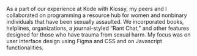 As a part of our experience at Kode with Klossy, my peers and I collaborated on programming a resource hub 
for women and nonbinary individuals that have been sexually assaulted. We incorporated books, helplines, 
organizations, a journal-styled “Rant Chat,” and other features designed for those who have trauma from 
sexual harm. My focus was on user interface design using Figma and CSS and on Javascript functionalities.
